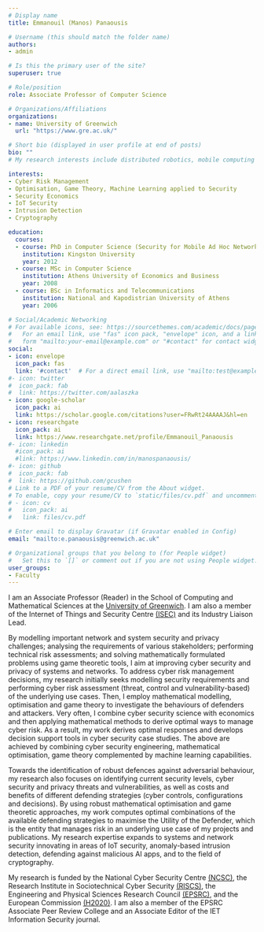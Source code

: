 ```yaml
---
# Display name
title: Emmanouil (Manos) Panaousis

# Username (this should match the folder name)
authors:
- admin

# Is this the primary user of the site?
superuser: true

# Role/position
role: Associate Professor of Computer Science

# Organizations/Affiliations
organizations:
- name: University of Greenwich
  url: "https://www.gre.ac.uk/"

# Short bio (displayed in user profile at end of posts)
bio: ""
# My research interests include distributed robotics, mobile computing and programmable matter.

interests:
- Cyber Risk Management
- Optimisation, Game Theory, Machine Learning applied to Security
- Security Economics
- IoT Security
- Intrusion Detection
- Cryptography

education:
  courses:
  - course: PhD in Computer Science (Security for Mobile Ad Hoc Networks)
    institution: Kingston University
    year: 2012
  - course: MSc in Computer Science
    institution: Athens University of Economics and Business
    year: 2008
  - course: BSc in Informatics and Telecommunications
    institution: National and Kapodistrian University of Athens
    year: 2006

# Social/Academic Networking
# For available icons, see: https://sourcethemes.com/academic/docs/page-builder/#icons
#   For an email link, use "fas" icon pack, "envelope" icon, and a link in the
#   form "mailto:your-email@example.com" or "#contact" for contact widget.
social:
- icon: envelope
  icon_pack: fas
  link: '#contact'  # For a direct email link, use "mailto:test@example.org".
#- icon: twitter
#  icon_pack: fab
#  link: https://twitter.com/aalaszka
- icon: google-scholar
  icon_pack: ai
  link: https://scholar.google.com/citations?user=FRwRt24AAAAJ&hl=en
- icon: researchgate
  icon_pack: ai
  link: https://www.researchgate.net/profile/Emmanouil_Panaousis
#- icon: linkedin
  #icon_pack: ai
  #link: https://www.linkedin.com/in/manospanaousis/
#- icon: github
#  icon_pack: fab
#  link: https://github.com/gcushen
# Link to a PDF of your resume/CV from the About widget.
# To enable, copy your resume/CV to `static/files/cv.pdf` and uncomment the lines below.
# - icon: cv
#   icon_pack: ai
#   link: files/cv.pdf

# Enter email to display Gravatar (if Gravatar enabled in Config)
email: "mailto:e.panaousis@greenwich.ac.uk"

# Organizational groups that you belong to (for People widget)
#   Set this to `[]` or comment out if you are not using People widget.
user_groups:
- Faculty
---
```

I am an Associate Professor (Reader) in the School of Computing and Mathematical Sciences at the [University of Greenwich](https://www.gre.ac.uk/). I am also a member of the Internet of Things and Security Centre [(ISEC)](https://www.isec.group/) and its Industry Liaison Lead.

By modelling important network and system security and privacy challenges; analysing the requirements of various stakeholders; performing technical risk assessments; and solving mathematically formulated problems using game theoretic tools, I aim at improving cyber security and privacy of systems and networks.
To address cyber risk management decisions, my research initially seeks modelling security requirements and performing cyber risk assessment (threat, control and vulnerability-based) of the underlying use cases.
Then, I employ mathematical modelling, optimisation and game theory to investigate the behaviours of defenders and attackers.
Very often, I combine cyber security science with economics and then applying mathematical methods to derive optimal ways to manage cyber risk.
As a result, my work derives optimal responses and develops decision support tools in cyber security case studies.
The above are achieved by combining cyber security engineering, mathematical optimisation, game theory complemented by machine learning capabilities.

Towards the identification of robust defences against adversarial behaviour, my research also focuses on identifying current security levels, cyber security and privacy threats and vulnerabilities, as well as costs and benefits of different defending strategies (cyber controls, configurations and decisions).
By using robust mathematical optimisation and game theoretic approaches, my work computes optimal combinations of the available defending strategies to maximise the Utility of the Defender, which is the entity that manages risk in an underlying use case of my projects and publications.
My research expertise expands to systems and network security innovating in areas of IoT security, anomaly-based intrusion detection, defending against malicious AI apps, and to the field of cryptography.

My research is funded by the National Cyber Security Centre [(NCSC)](https://www.ncsc.gov.uk/), the Research Institute in Sociotechnical Cyber Security [(RISCS)](https://www.riscs.org.uk/), the Engineering and Physical Sciences Research Council [(EPSRC)](https://epsrc.ukri.org/), and the European Commission [(H2020)](https://ec.europa.eu/programmes/horizon2020/en). I am also a member of the EPSRC Associate Peer Review College and an Associate Editor of the IET Information Security journal.
<!-- nd Associate Editor of the IET Information Security journal. -->

<!-- I was a Senior Lecturer at the [University of Surrey](https://www.surrey.ac.uk/), Senior Lecturer at the [University of Brighton](https://www.brighton.ac.uk/index.aspx), Visiting Researcher at the [Imperial College London](https://www.imperial.ac.uk/), Postdoctoral Researcher at [Queen University of London](https://www.qmul.ac.uk/), and a Research and development consultant at Ubitech Technologies Ltd at the Surrey Research Park. -->

